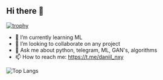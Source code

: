 ## Hi there 👋

[![trophy](https://github-profile-trophy.vercel.app/Daniil-Nay=ryo-ma)](https://github.com/ryo-ma/github-profile-trophy)

- 🌱 I’m currently learning ML
- 👯 I’m looking to collaborate on any project
- 💬 Ask me about python, telegram, ML, GAN's, algorithms
- 📫 How to reach me: https://t.me/daniil_nxy

![Top Langs](https://github-readme-stats.vercel.app/api/top-langs/?username=Daniil-Nay&theme=tokyonight)
